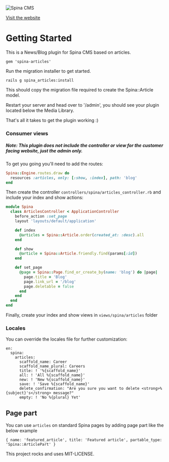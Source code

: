 ![Spina CMS](http://www.spinacms.com/spinacms.png)

[Visit the website](http://www.spinacms.com)

# Getting Started

This is a News/Blog plugin for Spina CMS based on articles.

```
gem 'spina-articles'
```

Run the migration installer to get started.

```
rails g spina_articles:install
```

This should copy the migration file required to create the Spina::Article model.

Restart your server and head over to '/admin', you should see your plugin located below the Media Library.

That's all it takes to get the plugin working :)

### Consumer views

##### Note: This plugin does not include the controller or view for the customer facing website, just the admin only.

To get you going you'll need to add the routes:

```ruby
Spina::Engine.routes.draw do
  resources :articles, only: [:show, :index], path: 'blog'
end
```

Then create the controller `controllers/spina/articles_controller.rb` and include your index and show actions:

```ruby
module Spina
  class ArticlesController < ApplicationController
    before_action :set_page
    layout 'layouts/default/application'

    def index
      @articles = Spina::Article.order(created_at: :desc).all
    end

    def show
      @article = Spina::Article.friendly.find(params[:id])
    end

    def set_page
      @page = Spina::Page.find_or_create_by(name: 'blog') do |page|
        page.title = 'Blog'
        page.link_url = '/blog'
        page.deletable = false
      end
    end
  end
end
```

Finally, create your index and show views in `views/spina/articles` folder

### Locales

You can override the locales file for further customization:

```
en:
  spina:
    articles:
      scaffold_name: Career
      scaffold_name_plural: Careers
      title: ! '%{scaffold_name}'
      all: ! 'All %{scaffold_name}'
      new: ! 'New %{scaffold_name}'
      save: ! 'Save %{scaffold_name}'
      delete_confirmation: "Are you sure you want to delete <strong>%{subject}'s</strong> message?"
      empty: ! 'No %{plural} Yet'
```

## Page part

You can use `articles` on standard Spina pages by adding page part like the below example

```
{ name: 'featured_article', title: 'Featured article', partable_type: 'Spina::ArticlePart' }
```

This project rocks and uses MIT-LICENSE.
